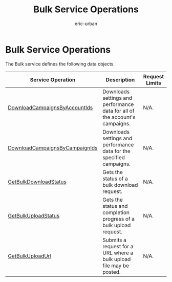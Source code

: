﻿---
title: Bulk Service Operations
ms.service: bing-ads-bulk-service
ms.topic: article
author: eric-urban
ms.author: eur
description: Service operations reference for the Bulk service.
---
# Bulk Service Operations
The Bulk service defines the following data objects.

|Service Operation|Description|Request Limits|
|---|---|---|
|[DownloadCampaignsByAccountIds](downloadcampaignsbyaccountids.md)|Downloads settings and performance data for all of the account's campaigns.|N/A.|
|[DownloadCampaignsByCampaignIds](downloadcampaignsbycampaignids.md)|Downloads settings and performance data for the specified campaigns.|N/A.|
|[GetBulkDownloadStatus](getbulkdownloadstatus.md)|Gets the status of a bulk download request.|N/A.|
|[GetBulkUploadStatus](getbulkuploadstatus.md)|Gets the status and completion progress of a bulk upload request.|N/A.|
|[GetBulkUploadUrl](getbulkuploadurl.md)|Submits a request for a URL where a bulk upload file may be posted.|N/A.|
